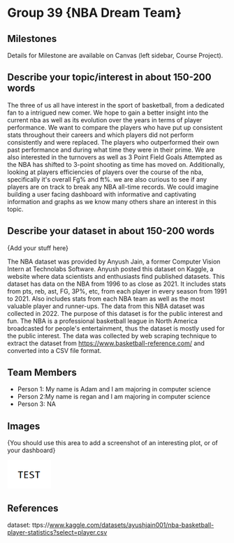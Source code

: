 # Group 39 {NBA Dream Team}



## Milestones

Details for Milestone are available on Canvas (left sidebar, Course Project).

## Describe your topic/interest in about 150-200 words

The three of us all have interest in the sport of basketball, from a dedicated fan to a intrigued new comer. We hope to gain a better insight into the current nba as well as its evolution over the years in terms of player performance. We want to compare the players who have put up consistent stats throughout their careers and which players did not perform consistently and were replaced. The players who outperformed their own past performance and during what time they were in their prime. We are also interested in the turnovers as well as 3 Point Field Goals Attempted as the NBA has shifted to 3-point shooting as time has moved on. Additionally, looking at players efficiencies of players over the course of the nba, specifically it's overall Fg% and ft%. we are also curious to see if any players are on track to break any NBA all-time records. We could imagine building a user facing dashboard with informative and captivating information and graphs as we know many others share an interest in this topic.

## Describe your dataset in about 150-200 words

{Add your stuff here}

The NBA dataset was provided by Anyush Jain, a former Computer Vision Intern at Technolabs Software. Anyush posted this dataset on Kaggle, a website where data scientists and enthusiasts find published datasets. This dataset has data on the NBA from 1996 to as close as 2021. It includes stats from pts, reb, ast, FG, 3P%, etc, from each player in every season from 1991 to 2021. Also includes stats from each NBA team as well as the most valuable player and runner-ups. The data from this NBA dataset was collected in 2022. The purpose of this dataset is for the public interest and fun. The NBA is a professional basketball league in North America broadcasted for people's entertainment, thus the dataset is mostly used for the public interest. The data was collected by web scraping technique to extract the dataset from https://www.basketball-reference.com/ and converted into a CSV file format.

## Team Members

- Person 1: My name is Adam and I am majoring in computer science
- Person 2:My name is regan and I am majoring in computer science  
- Person 3: NA

## Images

{You should use this area to add a screenshot of an interesting plot, or of your dashboard}

<img src ="images/test.png" width="100px">

## References

dataset: ttps://www.kaggle.com/datasets/ayushjain001/nba-basketball-player-statistics?select=player.csv 



